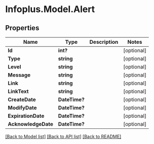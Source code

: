 # Infoplus.Model.Alert
## Properties

Name | Type | Description | Notes
------------ | ------------- | ------------- | -------------
**Id** | **int?** |  | [optional] 
**Type** | **string** |  | [optional] 
**Level** | **string** |  | [optional] 
**Message** | **string** |  | [optional] 
**Link** | **string** |  | [optional] 
**LinkText** | **string** |  | [optional] 
**CreateDate** | **DateTime?** |  | [optional] 
**ModifyDate** | **DateTime?** |  | [optional] 
**ExpirationDate** | **DateTime?** |  | [optional] 
**AcknowledgeDate** | **DateTime?** |  | [optional] 

[[Back to Model list]](../README.md#documentation-for-models) [[Back to API list]](../README.md#documentation-for-api-endpoints) [[Back to README]](../README.md)

